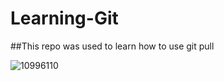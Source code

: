# Learning-Git

##This repo was used to learn how to use git pull

![10996110](https://user-images.githubusercontent.com/105201994/170035600-c34cb542-42f8-412d-9dae-80d03c0b3b28.jpg)
